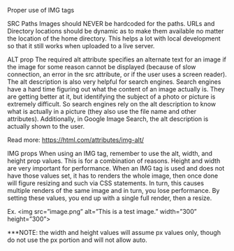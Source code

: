 Proper use of IMG tags

SRC Paths
  Images should NEVER be hardcoded for the paths. URLs and Directory locations should be dynamic as to make them available no matter the location of the home directory. This helps a lot with local development so that it still works when uploaded to a live server.

ALT prop
  The required alt attribute specifies an alternate text for an image if the image for some reason cannot be displayed (because of slow connection, an error in the src attribute, or if the user uses a screen reader). The alt description is also very helpful for search engines. Search engines have a hard time figuring out what the content of an image actually is. They are getting better at it, but identifying the subject of a photo or picture is extremely difficult. So search engines rely on the alt description to know what is actually in a picture (they also use the file name and other attributes). Additionally, in Google Image Search, the alt description is actually shown to the user.

Read more: https://html.com/attributes/img-alt/

IMG props
  When using an IMG tag, remember to use the alt, width, and height prop values. This is for a combination of reasons. Height and width are very important for performance. When an IMG tag is used and does not have those values set, it has to renders the whole image, then once done will figure resizing and such via CSS statements. In turn, this causes multiple renders of the same image and in turn, you lose performance. By setting these values, you end up with a single full render, then a resize. 

Ex.
	<img src=”image.png” alt=”This is a test image.” width=”300” height=”300”>

***NOTE: the width and height values will assume px values only, though do not use the px portion and will not allow auto.
